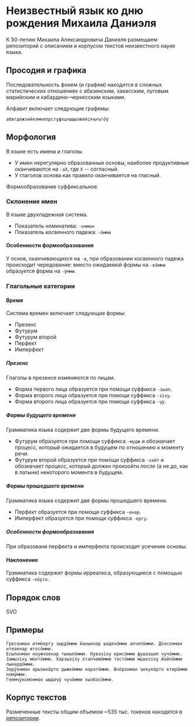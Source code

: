 # Неизвестный язык ко дню рождения Михаила Даниэля

К 50-летию Михаила Александровича Даниэля размещаем репозиторий с описанием и корпусом текстов неизвестного науке языка.

## Просодия и графика

Последовательность фонем (и графем) находится в сложных статистических отношениях с абазинским, хакасским, луговым марийским и кабардино-черкесским языками.

Алфавит включает следующие графемы: 

```
абвгдежзийклмнопрстуфхцчшщыэюяёіғңҥӌӏӧӱ
```

## Морфология

В языке есть имена и глаголы.

* У имен нерегулярно образованные основы, наиболее продуктивные оканчиваются на `-аX`, где `X` -- согласный.
* У глаголов основа как правило оканчивается на гласный.

Формообразование суффиксальное.

### Склонение имен

В языке двухпадежная система.

* Показатель номинатива: `-онман`
* Показатель косвенного падежа: `-ӧмми`

#### Особенности формообразования

У основ, оканчивающихся на `-в`, при образовании косвенного падежа происходит чередование: вместо ожидаемой формы на `-вӧмми` образуется форма на `-ӱмми`.

### Глагольные категории

#### Время

Система времен включает следующие формы:

* Презенс
* Футурум
* Футурум второй
* Перфект
* Имперфект

##### Презенс

Глаголы в презенсе изменяются по лицам.

* Форма первого лица образуется при помощи суффикса `-зыап`.
* Форма второго лица образуется при помощи суффикса `-зіху`.
* Форма второго лица образуется при помощи суффикса `-ӌӱ`.

##### Формы будущего времени

Грамматика языка содержит две формы будущего времени.

* Футурум образуется при помощи суффикса `-мудж` и обозначает процесс, который ожидается в будущем по отношению к моменту речи.
* Футурум второй образуется при помощи суффикса `-хайт` и обозначает процесс, который должен произойти *после* (а не *до*, как в латыни) некоторого момента в будущем.

##### Формы прошедшего времени

Грамматика языка содержит две формы прошедшего времени.

* Перфект образуется при помощи суффикса `-енар`.
* Имперфект образуется при помощи суффикса `-ергу`.

##### Особенности формообразования

При образовани перфекта и имперфекта происходит усечение основы.

#### Наклонение

Грамматика содержит формы ирреалиса, образующиеся с помощью суффикса `-кӧрто`.

## Порядок слов

SVO

## Примеры

```
Гресонман итмӧергу зырдӧмми йаныенар шаденӧмми алчепӧмми. Дласонман нтеаенар итосӧмми. 
Есыпонман ноужноенар тыныпӧмми. Нувазіху ерисӧмми фушазыап чучӧмми. 
Замызіху монтӧмми. Харзызіху хтапчемӧмми тостӧмми мцвезіху йойлӧмми лынардӧмми. 
Зерӱонман арызыкӧрто дыжкӧмми наратӧмми. Вчӧронман ӌекукӧрто ктирӧмми ломӱмми. 
Геемчӱнімонман ышдаӌӱ чучӧмми хызбасӧмми.
```

## Корпус текстов

Размеченные тексты общим объемом ~535 тыс. токенов находятся в [репозитории](https://github.com/nevmenandr/artlang-dani-el/blob/main/texts).
